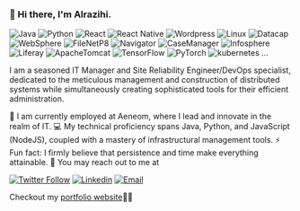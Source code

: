 ### 👋 Hi there, I'm Alrazihi.
![Java](https://img.shields.io/badge/Java-Expert-blue?style=for-the-badge&logo=java)
![Python](https://img.shields.io/badge/Python-Expert-blue?style=for-the-badge&logo=Python)
![React](https://img.shields.io/badge/React-Expert-blue?style=for-the-badge&logo=react)
![React Native](https://img.shields.io/badge/ReactNative-Expert-blue?style=for-the-badge&logo=React)
![Wordpress](https://img.shields.io/badge/Wordpress-Expert-blue?style=for-the-badge&logo=Wordpress)
![Linux](https://img.shields.io/badge/Linux-Expert-blue?style=for-the-badge)
![Datacap](https://img.shields.io/badge/Datacap-Expert-blue?style=for-the-badge&logo=ibm)
![WebSphere](https://img.shields.io/badge/WebSphere-Expert-blue?style=for-the-badge&logo=ibm)
![FileNetP8](https://img.shields.io/badge/FileNet-Expert-blue?style=for-the-badge&logo=ibm)
![Navigator](https://img.shields.io/badge/Navigator-Expert-blue?style=for-the-badge&logo=ibm)
![CaseManager](https://img.shields.io/badge/CaseManager-Expert-blue?style=for-the-badge&logo=ibm)
![Infosphere](https://img.shields.io/badge/Infosphere-Expert-blue?style=for-the-badge&logo=ibm)
![Liferay](https://img.shields.io/badge/Liferay-Expert-blue?style=for-the-badge&logo=Liferay)
![ApacheTomcat](https://img.shields.io/badge/ApacheTomcat-Expert-blue?style=for-the-badge&logo=ApacheTomcat)
![TensorFlow](https://img.shields.io/badge/TensorFlow-intermediate-red?style=for-the-badge&logo=TensorFlow)
![PyTorch](https://img.shields.io/badge/PyTorch-intermediate-red?style=for-the-badge&logo=PyTorch)
![kubernetes](https://img.shields.io/badge/Kubernetes-intermediate-red?style=for-the-badge&logo=kubernetes)
...

I am a seasoned IT Manager and Site Reliability Engineer/DevOps specialist, dedicated to the meticulous management and construction of distributed systems while simultaneously creating sophisticated tools for their efficient administration.

💼 I am currently employed at Aeneom, where I lead and innovate in the realm of IT.
💻 My technical proficiency spans Java, Python, and JavaScript (NodeJS), coupled with a mastery of infrastructural management tools.
⚡ Fun fact: I firmly believe that persistence and time make everything attainable.
📧 You may reach out to me at

[![Twitter Follow](https://img.shields.io/twitter/follow/alrazihi?style=social)](https://twitter.com/alrazihi)
[![Linkedin](https://img.shields.io/badge/LinkedIn-%230077B5.svg?&style=flat-square&logo=linkedin&logoColor=white)](https://www.linkedin.com/in/towfik-alrazihi-b880a368/)
[![Email](https://img.shields.io/badge/-admin@aeneom.com-c14438?style=flat-square&logo=Gmail&logoColor=white&link=mailto:admin@aeneom.com)](mailto:one@dowft.com)

Checkout my [portfolio website](https://sowft.com)🔗🔗
